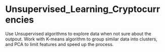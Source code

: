 # Unsupervised_Learning_Cryptocurrencies
Use Unsupervised algorithms to explore data when not sure about the outpout. Work with K-means algorithm to group similar data into clusters, and PCA to limit features and speed up the process.
